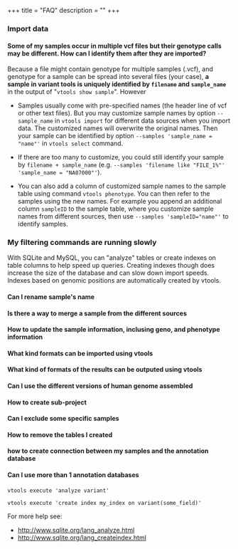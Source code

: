+++
title = "FAQ"
description = ""
+++


### Import data

#### Some of my samples occur in multiple vcf files but their genotype calls may be different. How can I identify them after they are imported?

Because a file might contain genotype for multiple samples (.vcf), and genotype for a sample can be spread into several files (your case), **a sample in variant tools is uniquely identified by `filename` and `sample_name`** in the output of "`vtools show sample`". However 



*   Samples usually come with pre-specified names (the header line of vcf or other text files). But you may customize sample names by option `--sample_name` in `vtools import` for different data sources when you import data. The customized names will overwrite the original names. Then your sample can be identified by option `--samples 'sample_name = "name"'` in `vtools select` command. 

*   If there are too many to customize, you could still identify your sample by `filename + sample_name` (e.g. `--samples 'filename like "FILE_1%"' 'sample_name = "NA07000"'`). 

*   You can also add a column of customized sample names to the sample table using command `vtools phenotype`. You can then refer to the samples using the new names. For example you append an additional column `sampleID` to the sample table, where you customize sample names from different sources, then use `--samples 'sampleID="name"'` to identify samples. 



### My filtering commands are running slowly

With SQLite and MySQL, you can "analyze" tables or create indexes on table columns to help speed up queries. Creating indexes though does increase the size of the database and can slow down import speeds. Indexes based on genomic positions are automatically created by vtools. 



#### Can I rename sample's name

#### Is there a way to merge a sample from the different sources

#### How to update the sample information, inclusing geno, and phenotype information

#### What kind formats can be imported using vtools

#### What kind of formats of the results can be outputed using vtools

#### Can I use the different versions of human genome assembled

#### How to create sub-project

#### Can I exclude some specific samples

#### How to remove the tables I created 

#### how to create connection between my samples and the annotation database

#### Can I use more than 1 annotation databases

#### 

`vtools execute 'analyze variant'` 

`vtools execute 'create index my_index on variant(some_field)'` 

For more help see: 

*   <http://www.sqlite.org/lang_analyze.html> 
*   <http://www.sqlite.org/lang_createindex.html>